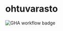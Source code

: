# ohtuvarasto

![GHA workflow badge](https://github.com/Emil-06737/ohtuvarasto/workflows/CI/badge.svg)

